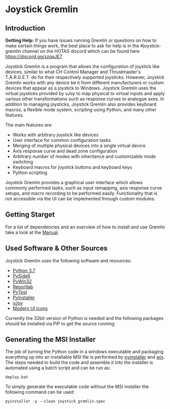 Joystick Gremlin
================

Introduction
------------

**Getting Help:** If you have issues running Gremlin or questions on how to
make certain things work, the best place to ask for help is in the
#joystick-gremlin channel on the HOTAS discord which can be found here
https://discord.gg/szqaJE7.

Joystick Gremlin is a program that allows the configuration of joystick like
devices, similar to what CH Control Manager and Thrustmaster's T.A.R.G.E.T. do
for their respectively supported joysticks. However, Joystick Gremlin works
with any device be it from different manufacturers or custom devices that
appear as a joystick to Windows. Joystick Gremlin uses the virtual joysticks
provided by vJoy to map physical to virtual inputs and apply various other
transformations such as response curves to analogue axes. In addition to
managing joysticks, Joystick Gremlin also provides keyboard macros, a flexible
mode system, scripting using Python, and many other features.

The main features are:
- Works with arbitrary joystick like devices
- User interface for common configuration tasks
- Merging of multiple physical devices into a single virtual device
- Axis response curve and dead zone configuration
- Arbitrary number of modes with inheritance and customizable mode switching
- Keyboard macros for joystick buttons and keyboard keys
- Python scripting

Joystick Gremlin provides a graphical user interface which allows commonly
performed tasks, such as input remapping, axis response curve setups, and macro
recording to be performed easily. Functionality that is not accessible via the
UI can be implemented through custom modules.

Getting Starget
---------------

For a list of dependencies and an overview of how to install and use Gremlin take a look at the [Manual](https://whitemagic.github.io/JoystickGremlin/overview).


Used Software & Other Sources
-----------------------------
Joystick Gremlin uses the following software and resources:

- [Python 3.7](https://www.python.org)
- [PySide6](https://www.qt.io/qt-for-python)
- [PyWin32](http://sourceforge.net/projects/pywin32)
- [Reportlab](https://www.reportlab.com/)
- [PyTest](https://docs.pytest.org/en/latest/)
- [PyInstaller](http://www.pyinstaller.org/)
- [vJoy](https://github.com/jshafer817/vJoy/releases/tag/v2.1.9.1)
- [Modern UI Icons](http://modernuiicons.com/)

Currently the 32bit version of Python is needed and the following packages
should be installed via PiP to get the source running:


Generating the MSI Installer
----------------------------

The job of turning the Python code in a windows executable and
packaging everything up into an installable MSI file is performed
by [pyinstaller](http://www.pyinstaller.org/) and
[wix](http://wixtoolset.org/). The steps needed to build the code
and assemble it into the installer is automated using a batch
script and can be run as:
  ```
  deploy.bat
  ```
To simply generate the executable code without the MSI installer the
following command can be used:
  ```
  pyinstaller -y --clean joystick_gremlin.spec
  ```
